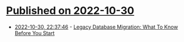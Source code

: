 # [Published on 2022-10-30](index.md)

* [2022-10-30, 22:37:46](https://lobste.rs/s/oj7l70/legacy_database_migration_what_know) - [Legacy Database Migration: What To Know Before You Start](https://redis.com/blog/legacy-database-migration/)
